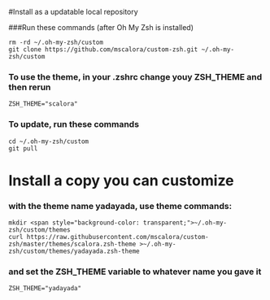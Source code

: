 #Install as a updatable local repository

###Run these commands (after Oh My Zsh is installed)

    rm -rd ~/.oh-my-zsh/custom
    git clone https://github.com/mscalora/custom-zsh.git ~/.oh-my-zsh/custom

### To use the theme, in your .zshrc change youy ZSH_THEME and then rerun 

    ZSH_THEME="scalora"

### To update, run these commands

    cd ~/.oh-my-zsh/custom
    git pull

# Install a copy you can customize

### with the theme name yadayada, use theme commands:

    mkdir <span style="background-color: transparent;">~/.oh-my-zsh/custom/themes
    curl https://raw.githubusercontent.com/mscalora/custom-zsh/master/themes/scalora.zsh-theme >~/.oh-my-zsh/custom/themes/yadayada.zsh-theme

### and set the ZSH_THEME variable to whatever name you gave it

    ZSH_THEME="yadayada"
